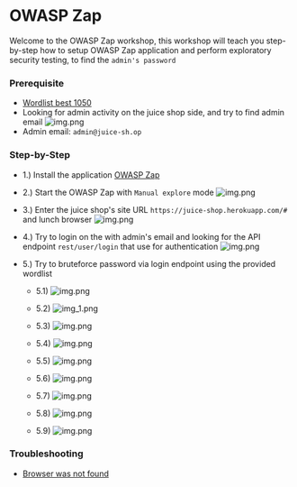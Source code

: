 # OWASP Zap

Welcome to the OWASP Zap workshop, this workshop will teach you step-by-step how to setup OWASP Zap application
and perform exploratory security testing, to find the `admin's password`

### Prerequisite

- [Wordlist best 1050](https://github.com/danielmiessler/SecLists/blob/master/Passwords/Common-Credentials/best1050.txt)
- Looking for admin activity on the juice shop side, and try to find admin email
  ![img.png](000.png)
- Admin email: `admin@juice-sh.op`

### Step-by-Step

- 1.) Install the application [OWASP Zap](https://www.zaproxy.org/download/)


- 2.) Start the OWASP Zap with `Manual explore` mode
  ![img.png](001.png)


- 3.) Enter the juice shop's site URL `https://juice-shop.herokuapp.com/#` and lunch browser
  ![img.png](002.png)


- 4.) Try to login on the with admin's email and looking for the API endpoint `rest/user/login` that use for
  authentication
  ![img.png](003.png)


- 5.) Try to bruteforce password via login endpoint using the provided wordlist
    - 5.1) ![img.png](004.png)

    - 5.2) ![img_1.png](005.png)

    - 5.3) ![img.png](006.png)

    - 5.4) ![img.png](007.png)

    - 5.5) ![img.png](008.png)

    - 5.6) ![img.png](009.png)

    - 5.7) ![img.png](010.png)

    - 5.8) ![img.png](011.png)
  
    - 5.9) ![img.png](012.png)

### Troubleshooting

- [Browser was not found](https://www.zaproxy.org/faq/how-can-i-fix-browser-was-not-found/)
